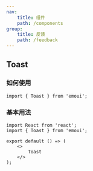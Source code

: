 ```yaml
---
nav:
    title: 组件
    path: /components
group:
    title: 反馈
    path: /feedback
---
```


## Toast
### 如何使用   
`import { Toast } from 'emoui';`


### 基本用法

```tsx
import React from 'react';
import { Toast } from 'emoui';

export default () => (
    <>
        Toast
    </>
);
```
<API></API>


